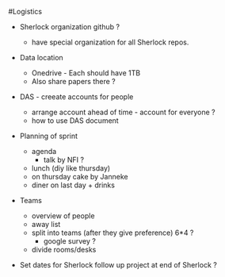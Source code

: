 #Logistics

* Sherlock organization github ? 
   - have special organization for all Sherlock repos.
   
* Data location 
   - Onedrive - Each should have 1TB
   - Also share papers there ?
   
* DAS - creeate accounts for people
   - arrange account ahead of time - account for everyone ?   
   - how to use DAS document
  
* Planning of sprint 
   - agenda 
       - talk by NFI ? 
   - lunch (diy like thursday) 
   - on thursday cake by Janneke
   - diner on last day + drinks

* Teams 
   - overview of people 
   - away list 
   - split into teams (after they give preference) 6*4 ?
       - google survey ?
   - divide rooms/desks 
 
* Set dates for Sherlock follow up project at end of Sherlock ?


   
   


   


  
  
  
